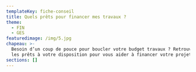 ```yaml
---
templateKey: fiche-conseil
title: Quels prêts pour financer mes travaux ?
theme:
  - FIN
  - GES
featuredimage: /img/5.jpg
chapeau: >-
  Besoin d’un coup de pouce pour boucler votre budget travaux ? Retrouvez ici
  les prêts à votre disposition pour vous aider à financer votre projet !
sections: []
---
```

